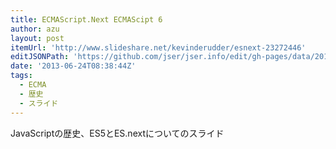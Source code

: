 ```yaml
---
title: ECMAScript.Next ECMAScipt 6
author: azu
layout: post
itemUrl: 'http://www.slideshare.net/kevinderudder/esnext-23272446'
editJSONPath: 'https://github.com/jser/jser.info/edit/gh-pages/data/2013/06/index.json'
date: '2013-06-24T08:38:44Z'
tags:
  - ECMA
  - 歴史
  - スライド
---
```

JavaScriptの歴史、ES5とES.nextについてのスライド
